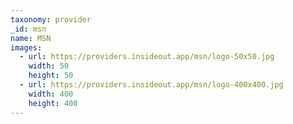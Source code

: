 ```yaml
---
taxonomy: provider
_id: msn
name: MSN
images:
  - url: https://providers.insideout.app/msn/logo-50x50.jpg
    width: 50
    height: 50
  - url: https://providers.insideout.app/msn/logo-400x400.jpg
    width: 400
    height: 400
---
```

